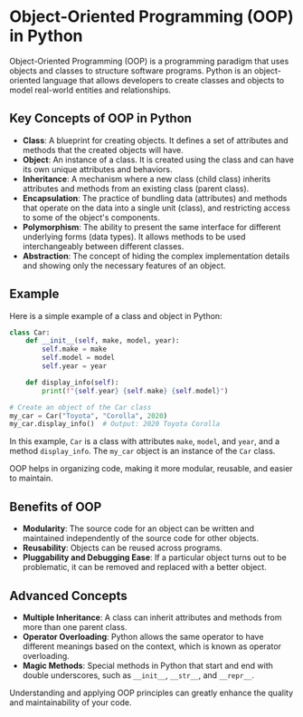# Object-Oriented Programming (OOP) in Python

Object-Oriented Programming (OOP) is a programming paradigm that uses objects and classes to structure software programs. Python is an object-oriented language that allows developers to create classes and objects to model real-world entities and relationships.

## Key Concepts of OOP in Python

- **Class**: A blueprint for creating objects. It defines a set of attributes and methods that the created objects will have.
- **Object**: An instance of a class. It is created using the class and can have its own unique attributes and behaviors.
- **Inheritance**: A mechanism where a new class (child class) inherits attributes and methods from an existing class (parent class).
- **Encapsulation**: The practice of bundling data (attributes) and methods that operate on the data into a single unit (class), and restricting access to some of the object's components.
- **Polymorphism**: The ability to present the same interface for different underlying forms (data types). It allows methods to be used interchangeably between different classes.
- **Abstraction**: The concept of hiding the complex implementation details and showing only the necessary features of an object.

## Example

Here is a simple example of a class and object in Python:

```python
class Car:
    def __init__(self, make, model, year):
        self.make = make
        self.model = model
        self.year = year

    def display_info(self):
        print(f"{self.year} {self.make} {self.model}")

# Create an object of the Car class
my_car = Car("Toyota", "Corolla", 2020)
my_car.display_info()  # Output: 2020 Toyota Corolla
```

In this example, `Car` is a class with attributes `make`, `model`, and `year`, and a method `display_info`. The `my_car` object is an instance of the `Car` class.

OOP helps in organizing code, making it more modular, reusable, and easier to maintain.

## Benefits of OOP

- **Modularity**: The source code for an object can be written and maintained independently of the source code for other objects.
- **Reusability**: Objects can be reused across programs.
- **Pluggability and Debugging Ease**: If a particular object turns out to be problematic, it can be removed and replaced with a better object.

## Advanced Concepts

- **Multiple Inheritance**: A class can inherit attributes and methods from more than one parent class.
- **Operator Overloading**: Python allows the same operator to have different meanings based on the context, which is known as operator overloading.
- **Magic Methods**: Special methods in Python that start and end with double underscores, such as `__init__`, `__str__`, and `__repr__`.

Understanding and applying OOP principles can greatly enhance the quality and maintainability of your code.